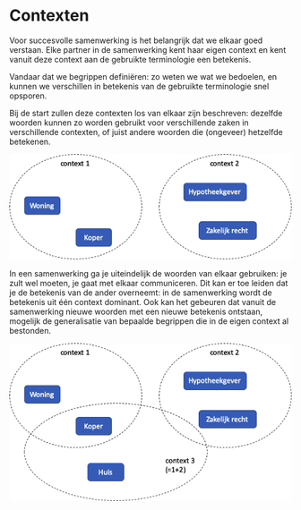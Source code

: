 # Contexten

Voor succesvolle samenwerking is het belangrijk dat we elkaar goed verstaan. Elke partner in de samenwerking kent haar eigen context en kent vanuit deze context aan de gebruikte terminologie een betekenis.

Vandaar dat we begrippen definiëren: zo weten we wat we bedoelen, en kunnen we verschillen in betekenis van de gebruikte terminologie snel opsporen.

Bij de start zullen deze contexten los van elkaar zijn beschreven: dezelfde woorden kunnen zo worden gebruikt voor verschillende zaken in verschillende contexten, of juist andere woorden die (ongeveer) hetzelfde betekenen.

![](context1-2.png)

In een samenwerking ga je uiteindelijk de woorden van elkaar gebruiken: je zult wel moeten, je gaat met elkaar communiceren. Dit kan er toe leiden dat je de betekenis van de ander overneemt: in de samenwerking wordt de betekenis uit één context dominant. Ook kan het gebeuren dat vanuit de samenwerking nieuwe woorden met een nieuwe betekenis ontstaan, mogelijk de generalisatie van bepaalde begrippen die in de eigen context al bestonden.

![](context3.png)
